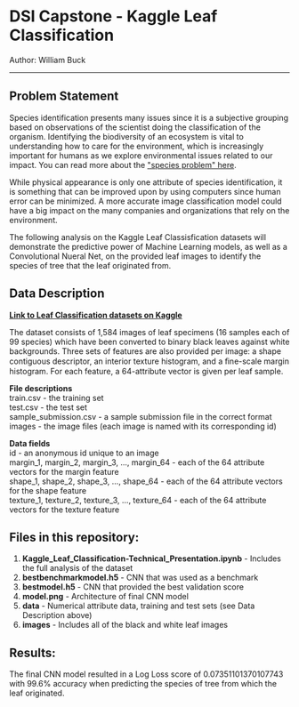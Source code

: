 # DSI Capstone - Kaggle Leaf Classification

Author: William Buck

---

## Problem Statement
Species identification presents many issues since it is a subjective grouping based on observations of the scientist doing the classification of the organism. Identifying the biodiversity of an ecosystem is vital to understanding how to care for the environment, which is increasingly important for humans as we explore environmental issues related to our impact. You can read more about the ["species problem" here](https://en.wikipedia.org/wiki/Species_problem).

While physical appearance is only one attribute of species identification, it is something that can be improved upon by using computers since human error can be minimized. A more accurate image classification model could have a big impact on the many companies and organizations that rely on the environment.

The following analysis on the Kaggle Leaf Classisfication datasets will demonstrate the predictive power of Machine Learning models, as well as a Convolutional Nueral Net, on the provided leaf images to identify the species of tree that the leaf originated from.


## Data Description

**[Link to Leaf Classification datasets on Kaggle](https://www.kaggle.com/c/leaf-classification/data)**

The dataset consists of 1,584 images of leaf specimens (16 samples each of 99 species) which have been converted to binary black leaves against white backgrounds. Three sets of features are also provided per image: a shape contiguous descriptor, an interior texture histogram, and a ﬁne-scale margin histogram. For each feature, a 64-attribute vector is given per leaf sample.

**File descriptions**
<br>train.csv - the training set
<br>test.csv - the test set
<br>sample_submission.csv - a sample submission file in the correct format
<br>images - the image files (each image is named with its corresponding id)

**Data fields**
<br>id - an anonymous id unique to an image
<br>margin_1, margin_2, margin_3, ..., margin_64 - each of the 64 attribute vectors for the margin feature
<br>shape_1, shape_2, shape_3, ..., shape_64 - each of the 64 attribute vectors for the shape feature
<br>texture_1, texture_2, texture_3, ..., texture_64 - each of the 64 attribute vectors for the texture feature

## Files in this repository:
1. **Kaggle_Leaf_Classification-Technical_Presentation.ipynb** - Includes the full analysis of the dataset
1. **bestbenchmarkmodel.h5** - CNN that was used as a benchmark
1. **bestmodel.h5** - CNN that provided the best validation score
1. **model.png** - Architecture of final CNN model
1. **data** - Numerical attribute data, training and test sets (see Data Description above)
1. **images** - Includes all of the black and white leaf images

## Results:
The final CNN model resulted in a Log Loss score of 0.07351101370107743 with 99.6% accuracy when predicting the species of tree from which the leaf originated.
